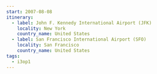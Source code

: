 ```yaml
---
start: 2007-08-08
itinerary:
  - label: John F. Kennedy International Airport (JFK)
    locality: New York
    country_name: United States
  - label: San Francisco International Airport (SFO)
    locality: San Francisco
    country_name: United States
tags:
  - i3op1
---
```

